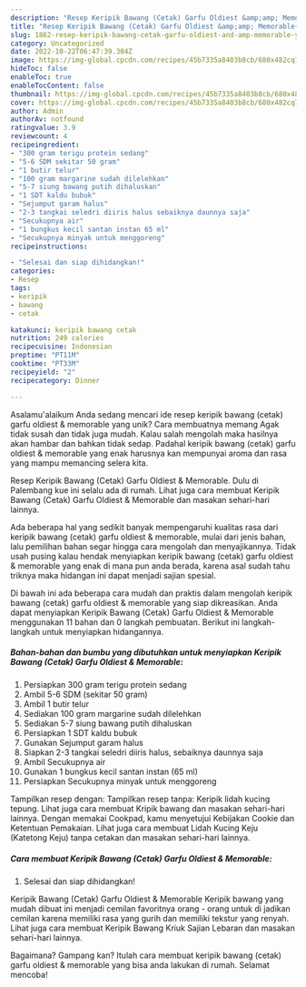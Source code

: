 ```yaml
---
description: "Resep Keripik Bawang (Cetak) Garfu Oldiest &amp;amp; Memorable{ yang Enak"
title: "Resep Keripik Bawang (Cetak) Garfu Oldiest &amp;amp; Memorable{ yang Enak"
slug: 1862-resep-keripik-bawang-cetak-garfu-oldiest-and-amp-memorable-yang-enak
category: Uncategorized
date: 2022-10-22T06:47:39.304Z
image: https://img-global.cpcdn.com/recipes/45b7335a8403b8cb/680x482cq70/keripik-bawang-cetak-garfu-oldiest-memorable-foto-resep-utama.jpg
hideToc: false
enableToc: true
enableTocContent: false
thumbnail: https://img-global.cpcdn.com/recipes/45b7335a8403b8cb/680x482cq70/keripik-bawang-cetak-garfu-oldiest-memorable-foto-resep-utama.jpg
cover: https://img-global.cpcdn.com/recipes/45b7335a8403b8cb/680x482cq70/keripik-bawang-cetak-garfu-oldiest-memorable-foto-resep-utama.jpg
author: Admin
authorAv: notfound
ratingvalue: 3.9
reviewcount: 4
recipeingredient:
- "300 gram terigu protein sedang"
- "5-6 SDM sekitar 50 gram"
- "1 butir telur"
- "100 gram margarine sudah dilelehkan"
- "5-7 siung bawang putih dihaluskan"
- "1 SDT kaldu bubuk"
- "Sejumput garam halus"
- "2-3 tangkai seledri diiris halus sebaiknya daunnya saja"
- "Secukupnya air"
- "1 bungkus kecil santan instan 65 ml"
- "Secukupnya minyak untuk menggoreng"
recipeinstructions:

- "Selesai dan siap dihidangkan!"
categories:
- Resep
tags:
- keripik
- bawang
- cetak

katakunci: keripik bawang cetak 
nutrition: 249 calories
recipecuisine: Indonesian
preptime: "PT11M"
cooktime: "PT33M"
recipeyield: "2"
recipecategory: Dinner

---
```



Asalamu'alaikum Anda sedang mencari ide resep keripik bawang (cetak) garfu oldiest &amp; memorable yang unik? Cara membuatnya memang Agak tidak susah dan tidak juga mudah. Kalau salah mengolah maka hasilnya akan hambar dan bahkan tidak sedap. Padahal keripik bawang (cetak) garfu oldiest &amp; memorable yang enak harusnya kan mempunyai aroma dan rasa yang mampu memancing selera kita.


Resep Keripik Bawang (Cetak) Garfu Oldiest &amp; Memorable. Dulu di Palembang kue ini selalu ada di rumah. Lihat juga cara membuat Keripik Bawang (Cetak) Garfu Oldiest &amp; Memorable dan masakan sehari-hari lainnya.

Ada beberapa hal yang sedikit banyak mempengaruhi kualitas rasa dari keripik bawang (cetak) garfu oldiest &amp; memorable, mulai dari jenis bahan, lalu pemilihan bahan segar hingga cara mengolah dan menyajikannya. Tidak usah pusing kalau hendak menyiapkan keripik bawang (cetak) garfu oldiest &amp; memorable yang enak di mana pun anda berada, karena asal sudah tahu triknya maka hidangan ini dapat menjadi sajian spesial.


Di bawah ini ada beberapa cara mudah dan praktis dalam mengolah keripik bawang (cetak) garfu oldiest &amp; memorable yang siap dikreasikan. Anda dapat menyiapkan Keripik Bawang (Cetak) Garfu Oldiest &amp; Memorable menggunakan 11 bahan dan 0 langkah pembuatan. Berikut ini langkah-langkah untuk menyiapkan hidangannya.

<!--inarticleads1-->

##### Bahan-bahan dan bumbu yang dibutuhkan untuk menyiapkan Keripik Bawang (Cetak) Garfu Oldiest &amp; Memorable:

1. Persiapkan 300 gram terigu protein sedang
1. Ambil 5-6 SDM (sekitar 50 gram)
1. Ambil 1 butir telur
1. Sediakan 100 gram margarine sudah dilelehkan
1. Sediakan 5-7 siung bawang putih dihaluskan
1. Persiapkan 1 SDT kaldu bubuk
1. Gunakan Sejumput garam halus
1. Siapkan 2-3 tangkai seledri diiris halus, sebaiknya daunnya saja
1. Ambil Secukupnya air
1. Gunakan 1 bungkus kecil santan instan (65 ml)
1. Persiapkan Secukupnya minyak untuk menggoreng


Tampilkan resep dengan: Tampilkan resep tanpa: Keripik lidah kucing tepung. Lihat juga cara membuat Kripik bawang dan masakan sehari-hari lainnya. Dengan memakai Cookpad, kamu menyetujui Kebijakan Cookie dan Ketentuan Pemakaian. Lihat juga cara membuat Lidah Kucing Keju (Katetong Keju) tanpa cetakan dan masakan sehari-hari lainnya. 

<!--inarticleads2-->

##### Cara membuat Keripik Bawang (Cetak) Garfu Oldiest &amp; Memorable:


1. Selesai dan siap dihidangkan!

Keripik Bawang (Cetak) Garfu Oldiest &amp; Memorable Keripik bawang yang mudah dibuat ini menjadi cemilan favoritnya orang - orang untuk di jadikan cemilan karena memiliki rasa yang gurih dan memiliki tekstur yang renyah. Lihat juga cara membuat Keripik Bawang Kriuk Sajian Lebaran dan masakan sehari-hari lainnya. 

Bagaimana? Gampang kan? Itulah cara membuat keripik bawang (cetak) garfu oldiest &amp; memorable yang bisa anda lakukan di rumah. Selamat mencoba!
